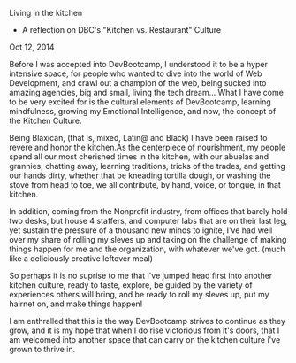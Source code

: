 Living in the kitchen

 - A reflection on DBC's "Kitchen vs. Restaurant" Culture

Oct 12, 2014

Before I was accepted into DevBootcamp, I understood it to be a hyper intensive space, for people who wanted to dive into the world of Web Development, and crawl out a champion of the web, being sucked into amazing agencies, big and small, living the tech dream... What I have come to be very excited for is the cultural elements of DevBootcamp, learning mindfulness, growing my Emotional Intelligence, and now, the concept of the Kitchen Culture.

Being Blaxican, (that is, mixed, Latin@ and Black) I have been raised to revere and honor the kitchen.As the centerpiece of nourishment, my people spend all our most cherished times in the kitchen, with our abuelas and grannies, chatting away, learning traditions, tricks of the trades, and getting our hands dirty, whether that be kneading tortilla dough, or washing the stove from head to toe, we all contribute, by hand, voice, or tongue, in that kitchen.

In addition, coming from the Nonprofit industry, from offices that barely hold two desks, but house 4 staffers, and computer labs that are on their last leg, yet sustain the pressure of a thousand new minds to ignite, I've had well over my share of rolling my sleves up and taking on the challenge of making things happen for me and the organization, with whatever we've got. (much like a deliciously creative leftover meal)

So perhaps it is no suprise to me that i've jumped head first into another kitchen culture, ready to taste, explore, be guided by the variety of experiences others will bring, and be ready to roll my sleves up, put my hairnet on, and make things happen!

I am enthralled that this is the way DevBootcamp strives to continue as they grow, and it is my hope that when I do rise victorious from it's doors, that I am welcomed into another space that can carry on the kitchen culture i've grown to thrive in.

